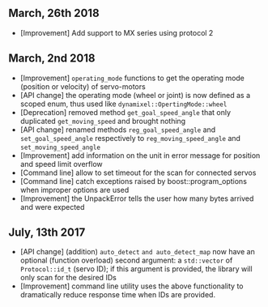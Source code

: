 ## March, 26th 2018

- [Improvement] Add support to MX series using protocol 2

## March, 2nd 2018

- [Improvement] `operating_mode` functions to get the operating mode (position or velocity) of servo-motors
- [API change] the operating mode (wheel or joint) is now defined as a scoped enum, thus used like `dynamixel::OpertingMode::wheel`
- [Deprecation] removed method `get_goal_speed_angle` that only duplicated `get_moving_speed` and brought nothing
- [API change] renamed methods `reg_goal_speed_angle` and `set_goal_speed_angle` respectively to `reg_moving_speed_angle` and `set_moving_speed_angle`
- [Improvement] add information on the unit in error message for position and speed limit overflow
- [Command line] allow to set timeout for the scan for connected servos
- [Command line] catch exceptions raised by boost::program_options when improper options are used
- [Improvement] the UnpackError tells the user how many bytes arrived and were expected

## July, 13th 2017

- [API change] (addition) `auto_detect` `and auto_detect_map` now have an optional (function overload) second argument: a `std::vector` of `Protocol::id_t` (servo ID); if this argument is provided, the library will only scan for the desired IDs
- [Improvement] command line utility uses the above functionality to dramatically reduce response time when IDs are provided.